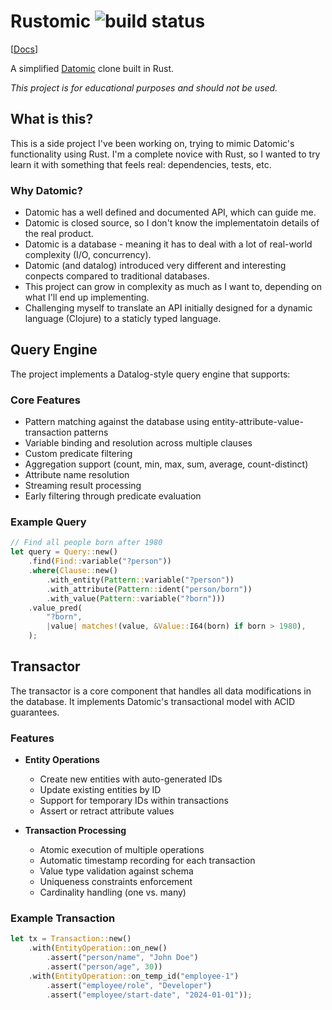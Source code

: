 # Rustomic ![build status](https://github.com/amitayh/rustomic/actions/workflows/rust.yml/badge.svg)

[[Docs](https://amitayh.github.io/rustomic/rustomic/index.html)]

A simplified [Datomic](https://www.datomic.com/) clone built in Rust.

*This project is for educational purposes and should not be used.*

## What is this?

This is a side project I've been working on, trying to mimic Datomic's functionality using Rust.
I'm a complete novice with Rust, so I wanted to try learn it with something that feels real:
dependencies, tests, etc.

### Why Datomic?

 * Datomic has a well defined and documented API, which can guide me.
 * Datomic is closed source, so I don't know the implementatoin details of the real product.
 * Datomic is a database - meaning it has to deal with a lot of real-world complexity (I/O,
   concurrency).
 * Datomic (and datalog) introduced very different and interesting conpects compared to traditional
   databases.
 * This project can grow in complexity as much as I want to, depending on what I'll end up
   implementing.
 * Challenging myself to translate an API initially designed for a dynamic language (Clojure) to a
   staticly typed language.

## Query Engine

The project implements a Datalog-style query engine that supports:

### Core Features

* Pattern matching against the database using entity-attribute-value-transaction patterns
* Variable binding and resolution across multiple clauses
* Custom predicate filtering
* Aggregation support (count, min, max, sum, average, count-distinct)
* Attribute name resolution
* Streaming result processing
* Early filtering through predicate evaluation

### Example Query

```rust
// Find all people born after 1980
let query = Query::new()
    .find(Find::variable("?person"))
    .where(Clause::new()
        .with_entity(Pattern::variable("?person"))
        .with_attribute(Pattern::ident("person/born"))
        .with_value(Pattern::variable("?born")))
    .value_pred(
        "?born",
        |value| matches!(value, &Value::I64(born) if born > 1980),
    );
```

## Transactor

The transactor is a core component that handles all data modifications in the database. It
implements Datomic's transactional model with ACID guarantees.

### Features

* **Entity Operations**
  - Create new entities with auto-generated IDs
  - Update existing entities by ID
  - Support for temporary IDs within transactions
  - Assert or retract attribute values

* **Transaction Processing**
  - Atomic execution of multiple operations
  - Automatic timestamp recording for each transaction
  - Value type validation against schema
  - Uniqueness constraints enforcement
  - Cardinality handling (one vs. many)

### Example Transaction

```rust
let tx = Transaction::new()
    .with(EntityOperation::on_new()
        .assert("person/name", "John Doe")
        .assert("person/age", 30))
    .with(EntityOperation::on_temp_id("employee-1")
        .assert("employee/role", "Developer")
        .assert("employee/start-date", "2024-01-01"));
```
